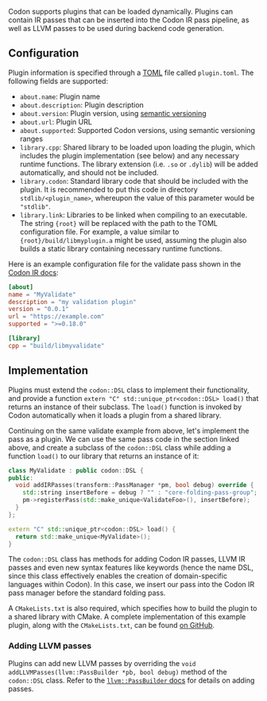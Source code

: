 Codon supports plugins that can be loaded dynamically. Plugins can
contain IR passes that can be inserted into the Codon IR pass pipeline,
as well as LLVM passes to be used during backend code generation.

## Configuration

Plugin information is specified through a [TOML](https://toml.io/en/) file
called `plugin.toml`. The following fields are supported:

- `about.name`: Plugin name
- `about.description`: Plugin description
- `about.version`: Plugin version, using [semantic versioning](https://semver.org)
- `about.url`: Plugin URL
- `about.supported`: Supported Codon versions, using semantic versioning ranges
- `library.cpp`: Shared library to be loaded upon loading the plugin, which includes
  the plugin implementation (see below) and any necessary runtime functions. The
  library extension (i.e. `.so` or `.dylib`) will be added automatically, and should
  not be included.
- `library.codon`: Standard library code that should be included with the plugin.
  It is recommended to put this code in directory `stdlib/<plugin_name>`, whereupon
  the value of this parameter would be `"stdlib"`.
- `library.link`: Libraries to be linked when compiling to an executable. The string
  `{root}` will be replaced with the path to the TOML configuration file. For example,
  a value similar to `{root}/build/libmyplugin.a` might be used, assuming the plugin
  also builds a static library containing necessary runtime functions.

Here is an example configuration file for the validate pass shown in the
[Codon IR docs](ir.md#bidirectionality):

``` toml
[about]
name = "MyValidate"
description = "my validation plugin"
version = "0.0.1"
url = "https://example.com"
supported = ">=0.18.0"

[library]
cpp = "build/libmyvalidate"
```

## Implementation

Plugins must extend the `codon::DSL` class to implement their functionality, and provide
a function `extern "C" std::unique_ptr<codon::DSL> load()` that returns an instance of
their subclass. The `load()` function is invoked by Codon automatically when it loads a
plugin from a shared library.

Continuing on the same validate example from above, let's implement the pass as a
plugin. We can use the same pass code in the section linked above, and create a subclass
of the `codon::DSL` class while adding a function `load()` to our library that
returns an instance of it:

``` cpp
class MyValidate : public codon::DSL {
public:
  void addIRPasses(transform::PassManager *pm, bool debug) override {
    std::string insertBefore = debug ? "" : "core-folding-pass-group";
    pm->registerPass(std::make_unique<ValidateFoo>(), insertBefore);
  }
};

extern "C" std::unique_ptr<codon::DSL> load() {
  return std::make_unique<MyValidate>();
}
```

The `codon::DSL` class has methods for adding Codon IR passes, LLVM IR passes and even new
syntax features like keywords (hence the name DSL, since this class effectively
enables the creation of domain-specific languages within Codon). In this case,
we insert our pass into the Codon IR pass manager before the standard folding pass.

A `CMakeLists.txt` is also required, which specifies how to build the plugin to a shared
library with CMake. A complete implementation of this example plugin, along with the `CMakeLists.txt`,
can be found [on GitHub](https://github.com/exaloop/example-codon-plugin).

### Adding LLVM passes

Plugins can add new LLVM passes by overriding the `void addLLVMPasses(llvm::PassBuilder *pb, bool debug)`
method of the `codon::DSL` class. Refer to the
[`llvm::PassBuilder` docs](https://llvm.org/doxygen/classllvm_1_1PassBuilder.html) for details on adding
passes.
